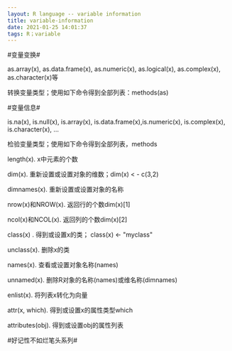 ```yaml
---
layout: R language -- variable information
title: variable-information
date: 2021-01-25 14:01:37
tags: R；variable
---
```


#变量变换#

as.array(x), as.data.frame(x), as.numeric(x), as.logical(x), as.complex(x), as.character(x)等

转换变量类型；使用如下命令得到全部列表：methods(as)

#变量信息#

is.na(x), is.null(x), is.array(x), is.data.frame(x),is.numeric(x), is.complex(x), is.character(x), ...

检验变量类型；使用如下命令得到全部列表，methods

length(x).     x中元素的个数

dim(x).    重新设置或设置对象的维数；dim(x) < - c(3,2)

dimnames(x).    重新设置或设置对象的名称

nrow(x)和NROW(x).    返回行的个数dim(x)[1]

ncol(x)和NCOL(x).    返回列的个数dim(x)[2]

class(x) .    得到或设置x的类； class(x) <- "myclass"

unclass(x).    删除x的类

names(x).    查看或设置对象名称(names)

unnamed(x).    删除R对象的名称(names)或维名称(dimnames)

enlist(x).    将列表x转化为向量

attr(x, which).    得到或设置x的属性类型which

attributes(obj).    得到或设置obj的属性列表



#好记性不如烂笔头系列#